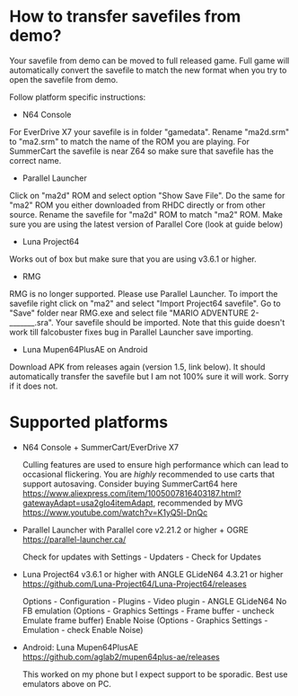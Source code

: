 # How to transfer savefiles from demo?

Your savefile from demo can be moved to full released game. Full game will automatically convert the savefile to match the new format when you try to open the savefile from demo.

Follow platform specific instructions:

 * N64 Console

For EverDrive X7 your savefile is in folder "gamedata". Rename "ma2d.srm" to "ma2.srm" to match the name of the ROM you are playing. For SummerCart the savefile is near Z64 so make sure that savefile has the correct name.

 * Parallel Launcher

Click on "ma2d" ROM and select option "Show Save File". Do the same for "ma2" ROM you either downloaded from RHDC directly or from other source. Rename the savefile for "ma2d" ROM to match "ma2" ROM. Make sure you are using the latest version of Parallel Core (look at guide below)

 * Luna Project64

Works out of box but make sure that you are using v3.6.1 or higher.

 * RMG

RMG is no longer supported. Please use Parallel Launcher. To import the savefile right click on "ma2" and select "Import Project64 savefile". Go to "Save" folder near RMG.exe and select file "MARIO ADVENTURE 2-_______.sra". Your savefile should be imported. Note that this guide doesn't work till falcobuster fixes bug in Parallel Launcher save importing.

 * Luna Mupen64PlusAE on Android

Download APK from releases again (version 1.5, link below). It should automatically transfer the savefile but I am not 100% sure it will work. Sorry if it does not. 

# Supported platforms

 * N64 Console + SummerCart/EverDrive X7

    Culling features are used to ensure high performance which can lead to occasional flickering. You are _highly_ recommended to use carts that support autosaving.
    Consider buying SummerCart64 here https://www.aliexpress.com/item/1005007816403187.html?gatewayAdapt=usa2glo4itemAdapt, recommended by MVG https://www.youtube.com/watch?v=K1yQ5l-DnQc

 * Parallel Launcher with Parallel core v2.21.2 or higher + OGRE https://parallel-launcher.ca/

    Check for updates with Settings - Updaters - Check for Updates

 * Luna Project64 v3.6.1 or higher with ANGLE GLideN64 4.3.21 or higher https://github.com/Luna-Project64/Luna-Project64/releases

    Options - Configuration - Plugins - Video plugin - ANGLE GLideN64
    No FB emulation (Options - Graphics Settings - Frame buffer - uncheck Emulate frame buffer) 
    Enable Noise (Options - Graphics Settings - Emulation - check Enable Noise)

 * Android: Luna Mupen64PlusAE https://github.com/aglab2/mupen64plus-ae/releases

    This worked on my phone but I expect support to be sporadic. Best use emulators above on PC.
